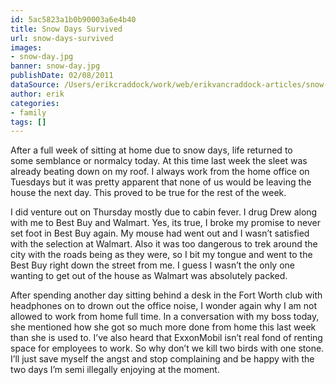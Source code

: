 ```yaml
---
id: 5ac5823a1b0b90003a6e4b40
title: Snow Days Survived
url: snow-days-survived
images:
- snow-day.jpg
banner: snow-day.jpg
publishDate: 02/08/2011
dataSource: /Users/erikcraddock/work/web/erikvancraddock-articles/snow-days-survived/snow-days-survived.md
author: erik
categories:
- family
tags: []
---
```

After a full week of sitting at home due to snow days, life returned to some semblance or normalcy today. At this time last week the sleet was already beating down on my roof. I always work from the home office on Tuesdays but it was pretty apparent that none of us would be leaving the house the next day. This proved to be true for the rest of the week.

I did venture out on Thursday mostly due to cabin fever. I drug Drew along with me to Best Buy and Walmart. Yes, its true, I broke my promise to never set foot in Best Buy again. My mouse had went out and I wasn&#8217;t satisfied with the selection at Walmart. Also it was too dangerous to trek around the city with the roads being as they were, so I bit my tongue and went to the Best Buy right down the street from me. I guess I wasn&#8217;t the only one wanting to get out of the house as Walmart was absolutely packed.

After spending another day sitting behind a desk in the Fort Worth club with headphones on to drown out the office noise, I wonder again why I am not allowed to work from home full time. In a conversation with my boss today, she mentioned how she got so much more done from home this last week than she is used to. I&#8217;ve also heard that ExxonMobil isn&#8217;t real fond of renting space for employees to work. So why don&#8217;t we kill two birds with one stone. I&#8217;ll just save myself the angst and stop complaining and be happy with the two days I&#8217;m semi illegally enjoying at the moment.